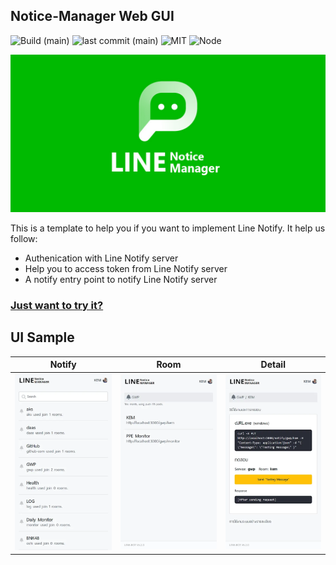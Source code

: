 ## Notice-Manager Web GUI

![Build (main)](https://img.shields.io/github/workflow/status/touno-io/line-notice/Deploy%20Docker%20Hub/main?style=flat-square)
![last commit (main)](https://img.shields.io/github/last-commit/touno-io/line-notice/main.svg?style=flat-square)
![MIT](https://img.shields.io/dub/l/vibe-d.svg?style=flat-square)
![Node](https://img.shields.io/badge/node-apline-green?style=flat-square)

![notify](./docs/cover.jpg)

This is a template to help you if you want to implement Line Notify. It help us follow:

- Authenication with Line Notify server
- Help you to access token from Line Notify server
- A notify entry point to notify Line Notify server

### [Just want to try it?](https://notice.touno.io/])

## UI Sample

| Notify                                   | Room                                 | Detail                                   |
| ---------------------------------------- | ------------------------------------ | ---------------------------------------- |
| ![notify](./src/assets/liff-notify.webp) | ![room](./src/assets/liff-room.webp) | ![detail](./src/assets/liff-detail.webp) |
